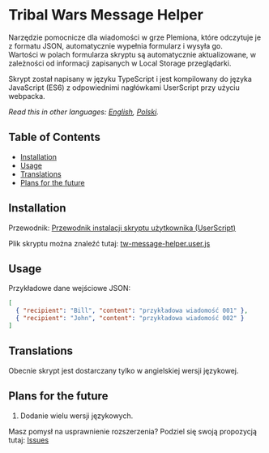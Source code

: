 # Tribal Wars Message Helper

Narzędzie pomocnicze dla wiadomości w grze Plemiona, które odczytuje je z formatu JSON, automatycznie wypełnia formularz i wysyła go.  
Wartości w polach formularza skryptu są automatycznie aktualizowane, w zależności od informacji zapisanych w Local Storage przeglądarki.

Skrypt został napisany w języku TypeScript i jest kompilowany do języka JavaScript (ES6) z odpowiednimi nagłówkami UserScript przy użyciu webpacka.

*Read this in other languages: [English](README.md), [Polski](README.pl.md).*

## Table of Contents

- [Installation](#installation)
- [Usage](#usage)
- [Translations](#translations)
- [Plans for the future](#plans-for-the-future)

## Installation

Przewodnik: [Przewodnik instalacji skryptu użytkownika (UserScript)](https://github.com/sz3lbi/userscipt-installation-tutorial/blob/main/README.pl.md)

Plik skryptu można znaleźć tutaj: [tw-message-helper.user.js](https://raw.githubusercontent.com/sz3lbi/tw-message-helper/master/userscript/tw-message-helper.user.js)  

## Usage

Przykładowe dane wejściowe JSON:

```json
[
  { "recipient": "Bill", "content": "przykładowa wiadomość 001" },
  { "recipient": "John", "content": "przykładowa wiadomość 002" }
]
```

## Translations

Obecnie skrypt jest dostarczany tylko w angielskiej wersji językowej.

## Plans for the future

1. Dodanie wielu wersji językowych.

Masz pomysł na usprawnienie rozszerzenia? Podziel się swoją propozycją tutaj: [Issues](https://github.com/sz3lbi/tw-message-helper/issues)
